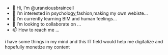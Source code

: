 - 👋 Hi, I’m @uranxiousbraincell
- 👀 I’m interested in psychology,fashion,making my own webiste...
- 🌱 I’m currently learning BIM and human feelings...
- 💞️ I’m looking to collaborate on ...
- 📫 How to reach me ...

<!---
uranxiousbraincell/uranxiousbraincell is a ✨ special ✨ repository because its `README.md` (this file) appears on your GitHub profile.
You can click the Preview link to take a look at your changes.
--->
i have some things in my mind and this IT field would help me digitalize and hopefully monetize my content 
